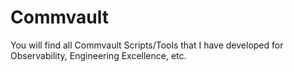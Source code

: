 # Commvault
 You will find all Commvault Scripts/Tools that I have developed for Observability, Engineering Excellence, etc.

